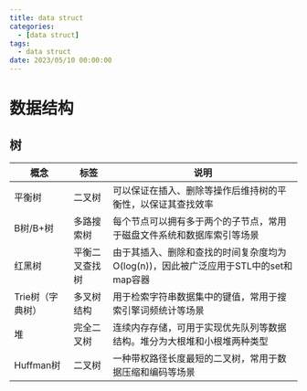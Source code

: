 ```yaml
---
title: data struct
categories: 
  - [data struct]
tags:
  - data struct
date: 2023/05/10 00:00:00
---
```


# 数据结构

## 树

| 概念             | 标签           | 说明                                                         |
| ---------------- | -------------- | ------------------------------------------------------------ |
| 平衡树           | 二叉树         | 可以保证在插入、删除等操作后维持树的平衡性，以保证其查找效率 |
| B树/B+树         | 多路搜索树     | 每个节点可以拥有多于两个的子节点，常用于磁盘文件系统和数据库索引等场景 |
| 红黑树           | 平衡二叉查找树 | 由于其插入、删除和查找的时间复杂度均为O(log(n))，因此被广泛应用于STL中的set和map容器 |
| Trie树（字典树） | 多叉树结构     | 用于检索字符串数据集中的键值，常用于搜索引擎词频统计等场景   |
| 堆               | 完全二叉树     | 连续内存存储，可用于实现优先队列等数据结构。堆分为大根堆和小根堆两种类型 |
| Huffman树        | 二叉树         | 一种带权路径长度最短的二叉树，常用于数据压缩和编码等场景     |

